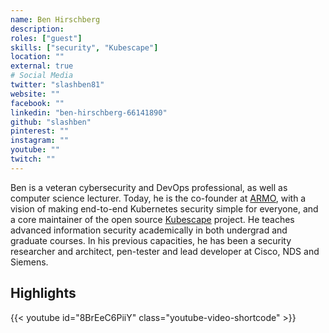 ```yaml
---
name: Ben Hirschberg
description:
roles: ["guest"]
skills: ["security", "Kubescape"]
location: ""
external: true
# Social Media 
twitter: "slashben81"
website: ""
facebook: ""
linkedin: "ben-hirschberg-66141890"
github: "slashben"
pinterest: ""
instagram: ""
youtube: ""
twitch: ""
---
```


<!-- markdownlint-disable-next-line MD041-->
Ben is a veteran cybersecurity and DevOps professional, as well as computer science lecturer. Today, he is the co-founder at [ARMO](https://www.armosec.io/), with a vision of making end-to-end Kubernetes security simple for everyone, and a core maintainer of the open source [Kubescape](https://kubescape.io/) project. He teaches advanced information security academically in both undergrad and graduate courses. In his previous capacities, he has been a security researcher and architect, pen-tester and lead developer at Cisco, NDS and Siemens.

<!--more-->
## Highlights

{{< youtube id="8BrEeC6PiiY" class="youtube-video-shortcode" >}}
